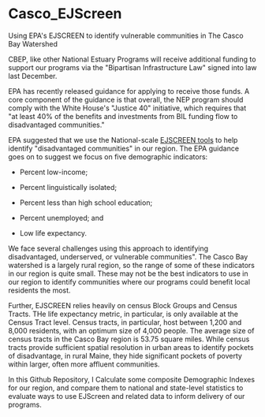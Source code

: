 # Casco_EJScreen
Using EPA's EJSCREEN to identify vulnerable communities in The Casco Bay Watershed

CBEP, like other National Estuary Programs will receive additional funding to
support our programs via the "Bipartisan Infrastructure Law" signed into law 
last December.

EPA has recently released guidance for applying to receive those funds.  A core 
component of the guidance is that overall, the NEP program should comply with 
the White House's "Justice 40" initiative, which requires that "at least 40% of 
the benefits and investments from BIL funding flow to disadvantaged 
communities."

EPA suggested that we use the National-scale 
[EJSCREEN tools](https://www.epa.gov/ejscreen) to help identify "disadvantaged
communities" in our region. The EPA guidance goes on to suggest we focus on 
five demographic indicators:

*  Percent low-income;  

*  Percent linguistically isolated; 

*  Percent less than high school education;  

*  Percent unemployed; and  

*  Low life expectancy.

We face several challenges using this approach to identifying disadvantaged,
underserved, or vulnerable communities".  The Casco Bay watershed is a largely
rural region, so the range of some of these indicators in our region is quite
small. These may not be the best indicators to use in our region to identify
communities where our programs could benefit local residents the most.

Further, EJSCREEN relies heavily on census Block Groups and Census Tracts.  THe
life expectancy metric, in particular, is only available at the Census Tract
level. Census tracts, in particular, host between 1,200 and 8,000 residents,
with an optimum size of 4,000 people.  The average size of census tracts in the
Casco Bay region is 53.75 square miles. While census tracts provide sufficient
spatial resolution in urban areas to identify pockets of disadvantage, in rural
Maine, they hide significant pockets of poverty within larger, often more
affluent communities.

In this Github Repository, I Calculate some composite Demographic Indexes for
our region, and compare them to national and state-level statistics to evaluate
ways to use EJScreen and related data to inform delivery of our programs.

